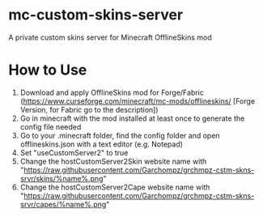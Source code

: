 # mc-custom-skins-server
A private custom skins server for Minecraft OfflineSkins mod

# How to Use
1. Download and apply OfflineSkins mod for Forge/Fabric (https://www.curseforge.com/minecraft/mc-mods/offlineskins/ [Forge Version, for Fabric go to the description])
2. Go in minecraft with the mod installed at least once to generate the config file needed
3. Go to your .minecraft folder, find the config folder and open offlineskins.json with a text editor (e.g. Notepad)
4. Set "useCustomServer2" to true
5. Change the hostCustomServer2Skin website name with "https://raw.githubusercontent.com/Garchompz/grchmpz-cstm-skns-srvr/skins/%name%.png"
6. Change the hostCustomServer2Cape website name with "https://raw.githubusercontent.com/Garchompz/grchmpz-cstm-skns-srvr/capes/%name%.png"
